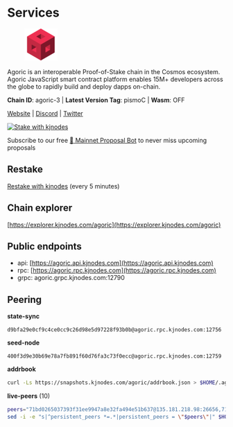 # Services

<figure><img src="https://raw.githubusercontent.com/kj89/cosmos-images/main/logos/agoric.png" alt=""><figcaption></figcaption></figure>

Agoric is an interoperable Proof-of-Stake chain in the Cosmos ecosystem.  Agoric JavaScript smart contract platform enables 15M+ developers across the  globe to rapidly build and deploy dapps on-chain.

**Chain ID**: agoric-3 | **Latest Version Tag**: pismoC | **Wasm**: OFF

[Website](https://agoric.com) | [Discord](https://discord.com/invite/qDW8DRes4s) | [Twitter](https://twitter.com/agoric)

[![Stake with kjnodes](https://i.ibb.co/cr44Q8j/button-stake-with-kjnodes.png)](https://restake.app/agoric/agoricvaloper1ku5sm2twlsywdrp4wz3kfwgyrtqtp0lpr3nvk8)

Subscribe to our free [🤖 Mainnet Proposal Bot](https://t.me/kjnodes_proposal_bot) to never miss upcoming proposals

## Restake

[Restake with kjnodes](https://restake.app/agoric/agoricvaloper1ku5sm2twlsywdrp4wz3kfwgyrtqtp0lpr3nvk8) (every 5 minutes)
## Chain explorer
[https://explorer.kjnodes.com/agoric](https://explorer.kjnodes.com/agoric)

## Public endpoints

* api: [https://agoric.api.kjnodes.com](https://agoric.api.kjnodes.com)
* rpc: [https://agoric.rpc.kjnodes.com](https://agoric.rpc.kjnodes.com)
* grpc: agoric.grpc.kjnodes.com:12790

## Peering

**state-sync**

```text
d9bfa29e0cf9c4ce0cc9c26d98e5d97228f93b0b@agoric.rpc.kjnodes.com:12756
```

**seed-node**

```text
400f3d9e30b69e78a7fb891f60d76fa3c73f0ecc@agoric.rpc.kjnodes.com:12759
```

**addrbook**
```bash
curl -Ls https://snapshots.kjnodes.com/agoric/addrbook.json > $HOME/.agoric/config/addrbook.json
```

**live-peers** (10)
```bash
peers="71bd0265037393f31ee9947a8e32fa494e51b637@135.181.218.98:26656,711f6f36a6ec3924b6d721de6adce604092e59f2@116.202.226.169:26656,875f8b359148f0d2a4bb501f8ae8a0cd4560bff3@161.97.153.219:26656,956620729def7c20682fbc4f748a9ba7586f6015@93.115.25.106:44656,1c9a5b1d34b9e6f184b2dcb18ed068cf0c282e50@51.79.98.163:26656,506f9bca6ce2f29a2556427f90693a8ee1b100ff@178.128.238.183:26060,f095bb53006ebddcbbf29c8df70dddcba6419e36@142.93.145.13:26656,ca4c3b9d0cf78d934a3b972c328db2e4a9a66c42@64.32.40.114:26656,93edbbec5e945f5cf692c96bf8181afef9687869@138.201.63.38:26666,d9bfa29e0cf9c4ce0cc9c26d98e5d97228f93b0b@65.109.88.38:12756"
sed -i -e "s|^persistent_peers *=.*|persistent_peers = \"$peers\"|" $HOME/.agoric/config/config.toml
```
